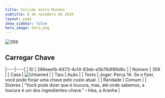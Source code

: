 ```yaml
---
title: Colisão entre Mundos
subtitle: 8 de novembro de 2019
layout: page
show_sidebar: false
hero_image: hero.png
---
```


![359](https://cdn.keyforgegame.com/media/card_front/pt/452_359_66XVRV5PWMVG_pt.png)

## Carregar Chave

|----|----|
| ID | 286eee1b-6473-4c14-83eb-e5b76df69d6c |
| Número | 359 |
| Casa | ![Untamed](https://archonarcana.com/images/thumb/b/bd/Untamed.png/22px-Untamed.png "Indomados") |
| Tipo | Ação |
| Texto | Jogar: Perca 1A. Se o fizer, você pode forjar uma chave pelo custo atual. |
| Raridade | Comum |
| Dizeres | “Você pode dizer que é loucura, mas, até onde sabemos, a loucura é um dos ingredientes-chave.” – Inka, a Aranha |
